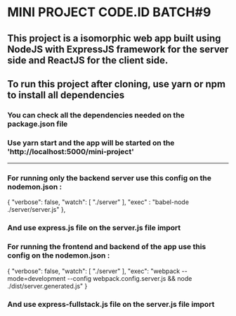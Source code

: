 # MINI PROJECT CODE.ID BATCH#9

## This project is a isomorphic web app built using NodeJS with ExpressJS framework for the server side and ReactJS for the client side.

## To run this project after cloning, use yarn or npm to install all dependencies
### You can check all the dependencies needed on the package.json file

### Use yarn start and the app will be started on the 'http://localhost:5000/mini-project'

---- 

### For running only the backend server use this config on the nodemon.json : 

{
    "verbose": false,
    "watch": [
      "./server"
    ],
    "exec" : "babel-node ./server/server.js"
},

### And use express.js file on the server.js file import

### For running the frontend and backend of the app use this config on the nodemon.json : 

{
    "verbose": false,
    "watch": [
      "./server"
    ],
    "exec": "webpack --mode=development --config webpack.config.server.js && node ./dist/server.generated.js"
}

### And use express-fullstack.js file on the server.js file import